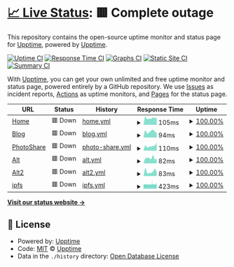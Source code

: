 # [📈 Live Status](https://status.saxobroko.com): <!--live status--> **🟥 Complete outage**

This repository contains the open-source uptime monitor and status page for [Upptime](https://upptime.js.org), powered by [Upptime](https://github.com/upptime/upptime).

[![Uptime CI](https://github.com/saxobroko/SaxoStatus/workflows/Uptime%20CI/badge.svg)](https://github.com/upptime/upptime/actions?query=workflow%3A%22Uptime+CI%22)
[![Response Time CI](https://github.com/saxobroko/SaxoStatus/workflows/Response%20Time%20CI/badge.svg)](https://github.com/upptime/upptime/actions?query=workflow%3A%22Response+Time+CI%22)
[![Graphs CI](https://github.com/saxobroko/SaxoStatus/workflows/Graphs%20CI/badge.svg)](https://github.com/upptime/upptime/actions?query=workflow%3A%22Graphs+CI%22)
[![Static Site CI](https://github.com/saxobroko/SaxoStatus/workflows/Static%20Site%20CI/badge.svg)](https://github.com/upptime/upptime/actions?query=workflow%3A%22Static+Site+CI%22)
[![Summary CI](https://github.com/saxobroko/SaxoStatus/workflows/Summary%20CI/badge.svg)](https://github.com/upptime/upptime/actions?query=workflow%3A%22Summary+CI%22)

With [Upptime](https://upptime.js.org), you can get your own unlimited and free uptime monitor and status page, powered entirely by a GitHub repository. We use [Issues](https://github.com/upptime/upptime/issues) as incident reports, [Actions](https://github.com/upptime/upptime/actions) as uptime monitors, and [Pages](https://status.saxobroko.com) for the status page.

<!--start: status pages-->
<!-- This summary is generated by Upptime (https://github.com/upptime/upptime) -->
<!-- Do not edit this manually, your changes will be overwritten -->
<!-- prettier-ignore -->
| URL | Status | History | Response Time | Uptime |
| --- | ------ | ------- | ------------- | ------ |
| <img alt="" src="https://favicons.githubusercontent.com/saxobroko.com" height="13"> [Home](https://saxobroko.com) | 🟥 Down | [home.yml](https://github.com/saxobroko/SaxoStatus/commits/HEAD/history/home.yml) | <details><summary><img alt="Response time graph" src="./graphs/home/response-time-week.png" height="20"> 105ms</summary><br><a href="https://status.saxobroko.com/history/home"><img alt="Response time 148" src="https://img.shields.io/endpoint?url=https%3A%2F%2Fraw.githubusercontent.com%2Fsaxobroko%2FSaxoStatus%2FHEAD%2Fapi%2Fhome%2Fresponse-time.json"></a><br><a href="https://status.saxobroko.com/history/home"><img alt="24-hour response time 111" src="https://img.shields.io/endpoint?url=https%3A%2F%2Fraw.githubusercontent.com%2Fsaxobroko%2FSaxoStatus%2FHEAD%2Fapi%2Fhome%2Fresponse-time-day.json"></a><br><a href="https://status.saxobroko.com/history/home"><img alt="7-day response time 105" src="https://img.shields.io/endpoint?url=https%3A%2F%2Fraw.githubusercontent.com%2Fsaxobroko%2FSaxoStatus%2FHEAD%2Fapi%2Fhome%2Fresponse-time-week.json"></a><br><a href="https://status.saxobroko.com/history/home"><img alt="30-day response time 96" src="https://img.shields.io/endpoint?url=https%3A%2F%2Fraw.githubusercontent.com%2Fsaxobroko%2FSaxoStatus%2FHEAD%2Fapi%2Fhome%2Fresponse-time-month.json"></a><br><a href="https://status.saxobroko.com/history/home"><img alt="1-year response time 148" src="https://img.shields.io/endpoint?url=https%3A%2F%2Fraw.githubusercontent.com%2Fsaxobroko%2FSaxoStatus%2FHEAD%2Fapi%2Fhome%2Fresponse-time-year.json"></a></details> | <details><summary><a href="https://status.saxobroko.com/history/home">100.00%</a></summary><a href="https://status.saxobroko.com/history/home"><img alt="All-time uptime 100.00%" src="https://img.shields.io/endpoint?url=https%3A%2F%2Fraw.githubusercontent.com%2Fsaxobroko%2FSaxoStatus%2FHEAD%2Fapi%2Fhome%2Fuptime.json"></a><br><a href="https://status.saxobroko.com/history/home"><img alt="24-hour uptime 100.00%" src="https://img.shields.io/endpoint?url=https%3A%2F%2Fraw.githubusercontent.com%2Fsaxobroko%2FSaxoStatus%2FHEAD%2Fapi%2Fhome%2Fuptime-day.json"></a><br><a href="https://status.saxobroko.com/history/home"><img alt="7-day uptime 100.00%" src="https://img.shields.io/endpoint?url=https%3A%2F%2Fraw.githubusercontent.com%2Fsaxobroko%2FSaxoStatus%2FHEAD%2Fapi%2Fhome%2Fuptime-week.json"></a><br><a href="https://status.saxobroko.com/history/home"><img alt="30-day uptime 100.00%" src="https://img.shields.io/endpoint?url=https%3A%2F%2Fraw.githubusercontent.com%2Fsaxobroko%2FSaxoStatus%2FHEAD%2Fapi%2Fhome%2Fuptime-month.json"></a><br><a href="https://status.saxobroko.com/history/home"><img alt="1-year uptime 100.00%" src="https://img.shields.io/endpoint?url=https%3A%2F%2Fraw.githubusercontent.com%2Fsaxobroko%2FSaxoStatus%2FHEAD%2Fapi%2Fhome%2Fuptime-year.json"></a></details>
| <img alt="" src="https://favicons.githubusercontent.com/blog.saxobroko.com" height="13"> [Blog](https://blog.saxobroko.com) | 🟥 Down | [blog.yml](https://github.com/saxobroko/SaxoStatus/commits/HEAD/history/blog.yml) | <details><summary><img alt="Response time graph" src="./graphs/blog/response-time-week.png" height="20"> 94ms</summary><br><a href="https://status.saxobroko.com/history/blog"><img alt="Response time 176" src="https://img.shields.io/endpoint?url=https%3A%2F%2Fraw.githubusercontent.com%2Fsaxobroko%2FSaxoStatus%2FHEAD%2Fapi%2Fblog%2Fresponse-time.json"></a><br><a href="https://status.saxobroko.com/history/blog"><img alt="24-hour response time 77" src="https://img.shields.io/endpoint?url=https%3A%2F%2Fraw.githubusercontent.com%2Fsaxobroko%2FSaxoStatus%2FHEAD%2Fapi%2Fblog%2Fresponse-time-day.json"></a><br><a href="https://status.saxobroko.com/history/blog"><img alt="7-day response time 94" src="https://img.shields.io/endpoint?url=https%3A%2F%2Fraw.githubusercontent.com%2Fsaxobroko%2FSaxoStatus%2FHEAD%2Fapi%2Fblog%2Fresponse-time-week.json"></a><br><a href="https://status.saxobroko.com/history/blog"><img alt="30-day response time 88" src="https://img.shields.io/endpoint?url=https%3A%2F%2Fraw.githubusercontent.com%2Fsaxobroko%2FSaxoStatus%2FHEAD%2Fapi%2Fblog%2Fresponse-time-month.json"></a><br><a href="https://status.saxobroko.com/history/blog"><img alt="1-year response time 176" src="https://img.shields.io/endpoint?url=https%3A%2F%2Fraw.githubusercontent.com%2Fsaxobroko%2FSaxoStatus%2FHEAD%2Fapi%2Fblog%2Fresponse-time-year.json"></a></details> | <details><summary><a href="https://status.saxobroko.com/history/blog">100.00%</a></summary><a href="https://status.saxobroko.com/history/blog"><img alt="All-time uptime 100.00%" src="https://img.shields.io/endpoint?url=https%3A%2F%2Fraw.githubusercontent.com%2Fsaxobroko%2FSaxoStatus%2FHEAD%2Fapi%2Fblog%2Fuptime.json"></a><br><a href="https://status.saxobroko.com/history/blog"><img alt="24-hour uptime 100.00%" src="https://img.shields.io/endpoint?url=https%3A%2F%2Fraw.githubusercontent.com%2Fsaxobroko%2FSaxoStatus%2FHEAD%2Fapi%2Fblog%2Fuptime-day.json"></a><br><a href="https://status.saxobroko.com/history/blog"><img alt="7-day uptime 100.00%" src="https://img.shields.io/endpoint?url=https%3A%2F%2Fraw.githubusercontent.com%2Fsaxobroko%2FSaxoStatus%2FHEAD%2Fapi%2Fblog%2Fuptime-week.json"></a><br><a href="https://status.saxobroko.com/history/blog"><img alt="30-day uptime 100.00%" src="https://img.shields.io/endpoint?url=https%3A%2F%2Fraw.githubusercontent.com%2Fsaxobroko%2FSaxoStatus%2FHEAD%2Fapi%2Fblog%2Fuptime-month.json"></a><br><a href="https://status.saxobroko.com/history/blog"><img alt="1-year uptime 100.00%" src="https://img.shields.io/endpoint?url=https%3A%2F%2Fraw.githubusercontent.com%2Fsaxobroko%2FSaxoStatus%2FHEAD%2Fapi%2Fblog%2Fuptime-year.json"></a></details>
| <img alt="" src="https://favicons.githubusercontent.com/share.saxobroko.com" height="13"> [PhotoShare](https://share.saxobroko.com) | 🟥 Down | [photo-share.yml](https://github.com/saxobroko/SaxoStatus/commits/HEAD/history/photo-share.yml) | <details><summary><img alt="Response time graph" src="./graphs/photo-share/response-time-week.png" height="20"> 110ms</summary><br><a href="https://status.saxobroko.com/history/photo-share"><img alt="Response time 126" src="https://img.shields.io/endpoint?url=https%3A%2F%2Fraw.githubusercontent.com%2Fsaxobroko%2FSaxoStatus%2FHEAD%2Fapi%2Fphoto-share%2Fresponse-time.json"></a><br><a href="https://status.saxobroko.com/history/photo-share"><img alt="24-hour response time 182" src="https://img.shields.io/endpoint?url=https%3A%2F%2Fraw.githubusercontent.com%2Fsaxobroko%2FSaxoStatus%2FHEAD%2Fapi%2Fphoto-share%2Fresponse-time-day.json"></a><br><a href="https://status.saxobroko.com/history/photo-share"><img alt="7-day response time 110" src="https://img.shields.io/endpoint?url=https%3A%2F%2Fraw.githubusercontent.com%2Fsaxobroko%2FSaxoStatus%2FHEAD%2Fapi%2Fphoto-share%2Fresponse-time-week.json"></a><br><a href="https://status.saxobroko.com/history/photo-share"><img alt="30-day response time 86" src="https://img.shields.io/endpoint?url=https%3A%2F%2Fraw.githubusercontent.com%2Fsaxobroko%2FSaxoStatus%2FHEAD%2Fapi%2Fphoto-share%2Fresponse-time-month.json"></a><br><a href="https://status.saxobroko.com/history/photo-share"><img alt="1-year response time 126" src="https://img.shields.io/endpoint?url=https%3A%2F%2Fraw.githubusercontent.com%2Fsaxobroko%2FSaxoStatus%2FHEAD%2Fapi%2Fphoto-share%2Fresponse-time-year.json"></a></details> | <details><summary><a href="https://status.saxobroko.com/history/photo-share">100.00%</a></summary><a href="https://status.saxobroko.com/history/photo-share"><img alt="All-time uptime 100.00%" src="https://img.shields.io/endpoint?url=https%3A%2F%2Fraw.githubusercontent.com%2Fsaxobroko%2FSaxoStatus%2FHEAD%2Fapi%2Fphoto-share%2Fuptime.json"></a><br><a href="https://status.saxobroko.com/history/photo-share"><img alt="24-hour uptime 100.00%" src="https://img.shields.io/endpoint?url=https%3A%2F%2Fraw.githubusercontent.com%2Fsaxobroko%2FSaxoStatus%2FHEAD%2Fapi%2Fphoto-share%2Fuptime-day.json"></a><br><a href="https://status.saxobroko.com/history/photo-share"><img alt="7-day uptime 100.00%" src="https://img.shields.io/endpoint?url=https%3A%2F%2Fraw.githubusercontent.com%2Fsaxobroko%2FSaxoStatus%2FHEAD%2Fapi%2Fphoto-share%2Fuptime-week.json"></a><br><a href="https://status.saxobroko.com/history/photo-share"><img alt="30-day uptime 100.00%" src="https://img.shields.io/endpoint?url=https%3A%2F%2Fraw.githubusercontent.com%2Fsaxobroko%2FSaxoStatus%2FHEAD%2Fapi%2Fphoto-share%2Fuptime-month.json"></a><br><a href="https://status.saxobroko.com/history/photo-share"><img alt="1-year uptime 100.00%" src="https://img.shields.io/endpoint?url=https%3A%2F%2Fraw.githubusercontent.com%2Fsaxobroko%2FSaxoStatus%2FHEAD%2Fapi%2Fphoto-share%2Fuptime-year.json"></a></details>
| <img alt="" src="https://favicons.githubusercontent.com/alt.saxobroko.com" height="13"> [Alt](https://alt.saxobroko.com) | 🟥 Down | [alt.yml](https://github.com/saxobroko/SaxoStatus/commits/HEAD/history/alt.yml) | <details><summary><img alt="Response time graph" src="./graphs/alt/response-time-week.png" height="20"> 82ms</summary><br><a href="https://status.saxobroko.com/history/alt"><img alt="Response time 132" src="https://img.shields.io/endpoint?url=https%3A%2F%2Fraw.githubusercontent.com%2Fsaxobroko%2FSaxoStatus%2FHEAD%2Fapi%2Falt%2Fresponse-time.json"></a><br><a href="https://status.saxobroko.com/history/alt"><img alt="24-hour response time 73" src="https://img.shields.io/endpoint?url=https%3A%2F%2Fraw.githubusercontent.com%2Fsaxobroko%2FSaxoStatus%2FHEAD%2Fapi%2Falt%2Fresponse-time-day.json"></a><br><a href="https://status.saxobroko.com/history/alt"><img alt="7-day response time 82" src="https://img.shields.io/endpoint?url=https%3A%2F%2Fraw.githubusercontent.com%2Fsaxobroko%2FSaxoStatus%2FHEAD%2Fapi%2Falt%2Fresponse-time-week.json"></a><br><a href="https://status.saxobroko.com/history/alt"><img alt="30-day response time 99" src="https://img.shields.io/endpoint?url=https%3A%2F%2Fraw.githubusercontent.com%2Fsaxobroko%2FSaxoStatus%2FHEAD%2Fapi%2Falt%2Fresponse-time-month.json"></a><br><a href="https://status.saxobroko.com/history/alt"><img alt="1-year response time 132" src="https://img.shields.io/endpoint?url=https%3A%2F%2Fraw.githubusercontent.com%2Fsaxobroko%2FSaxoStatus%2FHEAD%2Fapi%2Falt%2Fresponse-time-year.json"></a></details> | <details><summary><a href="https://status.saxobroko.com/history/alt">100.00%</a></summary><a href="https://status.saxobroko.com/history/alt"><img alt="All-time uptime 100.00%" src="https://img.shields.io/endpoint?url=https%3A%2F%2Fraw.githubusercontent.com%2Fsaxobroko%2FSaxoStatus%2FHEAD%2Fapi%2Falt%2Fuptime.json"></a><br><a href="https://status.saxobroko.com/history/alt"><img alt="24-hour uptime 100.00%" src="https://img.shields.io/endpoint?url=https%3A%2F%2Fraw.githubusercontent.com%2Fsaxobroko%2FSaxoStatus%2FHEAD%2Fapi%2Falt%2Fuptime-day.json"></a><br><a href="https://status.saxobroko.com/history/alt"><img alt="7-day uptime 100.00%" src="https://img.shields.io/endpoint?url=https%3A%2F%2Fraw.githubusercontent.com%2Fsaxobroko%2FSaxoStatus%2FHEAD%2Fapi%2Falt%2Fuptime-week.json"></a><br><a href="https://status.saxobroko.com/history/alt"><img alt="30-day uptime 100.00%" src="https://img.shields.io/endpoint?url=https%3A%2F%2Fraw.githubusercontent.com%2Fsaxobroko%2FSaxoStatus%2FHEAD%2Fapi%2Falt%2Fuptime-month.json"></a><br><a href="https://status.saxobroko.com/history/alt"><img alt="1-year uptime 100.00%" src="https://img.shields.io/endpoint?url=https%3A%2F%2Fraw.githubusercontent.com%2Fsaxobroko%2FSaxoStatus%2FHEAD%2Fapi%2Falt%2Fuptime-year.json"></a></details>
| <img alt="" src="https://favicons.githubusercontent.com/alt2.saxobroko.com" height="13"> [Alt2](https://alt2.saxobroko.com) | 🟥 Down | [alt2.yml](https://github.com/saxobroko/SaxoStatus/commits/HEAD/history/alt2.yml) | <details><summary><img alt="Response time graph" src="./graphs/alt2/response-time-week.png" height="20"> 83ms</summary><br><a href="https://status.saxobroko.com/history/alt2"><img alt="Response time 126" src="https://img.shields.io/endpoint?url=https%3A%2F%2Fraw.githubusercontent.com%2Fsaxobroko%2FSaxoStatus%2FHEAD%2Fapi%2Falt2%2Fresponse-time.json"></a><br><a href="https://status.saxobroko.com/history/alt2"><img alt="24-hour response time 71" src="https://img.shields.io/endpoint?url=https%3A%2F%2Fraw.githubusercontent.com%2Fsaxobroko%2FSaxoStatus%2FHEAD%2Fapi%2Falt2%2Fresponse-time-day.json"></a><br><a href="https://status.saxobroko.com/history/alt2"><img alt="7-day response time 83" src="https://img.shields.io/endpoint?url=https%3A%2F%2Fraw.githubusercontent.com%2Fsaxobroko%2FSaxoStatus%2FHEAD%2Fapi%2Falt2%2Fresponse-time-week.json"></a><br><a href="https://status.saxobroko.com/history/alt2"><img alt="30-day response time 80" src="https://img.shields.io/endpoint?url=https%3A%2F%2Fraw.githubusercontent.com%2Fsaxobroko%2FSaxoStatus%2FHEAD%2Fapi%2Falt2%2Fresponse-time-month.json"></a><br><a href="https://status.saxobroko.com/history/alt2"><img alt="1-year response time 126" src="https://img.shields.io/endpoint?url=https%3A%2F%2Fraw.githubusercontent.com%2Fsaxobroko%2FSaxoStatus%2FHEAD%2Fapi%2Falt2%2Fresponse-time-year.json"></a></details> | <details><summary><a href="https://status.saxobroko.com/history/alt2">100.00%</a></summary><a href="https://status.saxobroko.com/history/alt2"><img alt="All-time uptime 100.00%" src="https://img.shields.io/endpoint?url=https%3A%2F%2Fraw.githubusercontent.com%2Fsaxobroko%2FSaxoStatus%2FHEAD%2Fapi%2Falt2%2Fuptime.json"></a><br><a href="https://status.saxobroko.com/history/alt2"><img alt="24-hour uptime 100.00%" src="https://img.shields.io/endpoint?url=https%3A%2F%2Fraw.githubusercontent.com%2Fsaxobroko%2FSaxoStatus%2FHEAD%2Fapi%2Falt2%2Fuptime-day.json"></a><br><a href="https://status.saxobroko.com/history/alt2"><img alt="7-day uptime 100.00%" src="https://img.shields.io/endpoint?url=https%3A%2F%2Fraw.githubusercontent.com%2Fsaxobroko%2FSaxoStatus%2FHEAD%2Fapi%2Falt2%2Fuptime-week.json"></a><br><a href="https://status.saxobroko.com/history/alt2"><img alt="30-day uptime 100.00%" src="https://img.shields.io/endpoint?url=https%3A%2F%2Fraw.githubusercontent.com%2Fsaxobroko%2FSaxoStatus%2FHEAD%2Fapi%2Falt2%2Fuptime-month.json"></a><br><a href="https://status.saxobroko.com/history/alt2"><img alt="1-year uptime 100.00%" src="https://img.shields.io/endpoint?url=https%3A%2F%2Fraw.githubusercontent.com%2Fsaxobroko%2FSaxoStatus%2FHEAD%2Fapi%2Falt2%2Fuptime-year.json"></a></details>
| <img alt="" src="https://favicons.githubusercontent.com/ipfs.saxobroko.com" height="13"> [ipfs](https://ipfs.saxobroko.com) | 🟥 Down | [ipfs.yml](https://github.com/saxobroko/SaxoStatus/commits/HEAD/history/ipfs.yml) | <details><summary><img alt="Response time graph" src="./graphs/ipfs/response-time-week.png" height="20"> 423ms</summary><br><a href="https://status.saxobroko.com/history/ipfs"><img alt="Response time 427" src="https://img.shields.io/endpoint?url=https%3A%2F%2Fraw.githubusercontent.com%2Fsaxobroko%2FSaxoStatus%2FHEAD%2Fapi%2Fipfs%2Fresponse-time.json"></a><br><a href="https://status.saxobroko.com/history/ipfs"><img alt="24-hour response time 445" src="https://img.shields.io/endpoint?url=https%3A%2F%2Fraw.githubusercontent.com%2Fsaxobroko%2FSaxoStatus%2FHEAD%2Fapi%2Fipfs%2Fresponse-time-day.json"></a><br><a href="https://status.saxobroko.com/history/ipfs"><img alt="7-day response time 423" src="https://img.shields.io/endpoint?url=https%3A%2F%2Fraw.githubusercontent.com%2Fsaxobroko%2FSaxoStatus%2FHEAD%2Fapi%2Fipfs%2Fresponse-time-week.json"></a><br><a href="https://status.saxobroko.com/history/ipfs"><img alt="30-day response time 405" src="https://img.shields.io/endpoint?url=https%3A%2F%2Fraw.githubusercontent.com%2Fsaxobroko%2FSaxoStatus%2FHEAD%2Fapi%2Fipfs%2Fresponse-time-month.json"></a><br><a href="https://status.saxobroko.com/history/ipfs"><img alt="1-year response time 427" src="https://img.shields.io/endpoint?url=https%3A%2F%2Fraw.githubusercontent.com%2Fsaxobroko%2FSaxoStatus%2FHEAD%2Fapi%2Fipfs%2Fresponse-time-year.json"></a></details> | <details><summary><a href="https://status.saxobroko.com/history/ipfs">100.00%</a></summary><a href="https://status.saxobroko.com/history/ipfs"><img alt="All-time uptime 100.00%" src="https://img.shields.io/endpoint?url=https%3A%2F%2Fraw.githubusercontent.com%2Fsaxobroko%2FSaxoStatus%2FHEAD%2Fapi%2Fipfs%2Fuptime.json"></a><br><a href="https://status.saxobroko.com/history/ipfs"><img alt="24-hour uptime 100.00%" src="https://img.shields.io/endpoint?url=https%3A%2F%2Fraw.githubusercontent.com%2Fsaxobroko%2FSaxoStatus%2FHEAD%2Fapi%2Fipfs%2Fuptime-day.json"></a><br><a href="https://status.saxobroko.com/history/ipfs"><img alt="7-day uptime 100.00%" src="https://img.shields.io/endpoint?url=https%3A%2F%2Fraw.githubusercontent.com%2Fsaxobroko%2FSaxoStatus%2FHEAD%2Fapi%2Fipfs%2Fuptime-week.json"></a><br><a href="https://status.saxobroko.com/history/ipfs"><img alt="30-day uptime 100.00%" src="https://img.shields.io/endpoint?url=https%3A%2F%2Fraw.githubusercontent.com%2Fsaxobroko%2FSaxoStatus%2FHEAD%2Fapi%2Fipfs%2Fuptime-month.json"></a><br><a href="https://status.saxobroko.com/history/ipfs"><img alt="1-year uptime 100.00%" src="https://img.shields.io/endpoint?url=https%3A%2F%2Fraw.githubusercontent.com%2Fsaxobroko%2FSaxoStatus%2FHEAD%2Fapi%2Fipfs%2Fuptime-year.json"></a></details>

<!--end: status pages-->

[**Visit our status website →**](https://status.saxobroko.com)

## 📄 License

- Powered by: [Upptime](https://github.com/upptime/upptime)
- Code: [MIT](./LICENSE) © [Upptime](https://upptime.js.org)
- Data in the `./history` directory: [Open Database License](https://opendatacommons.org/licenses/odbl/1-0/)
